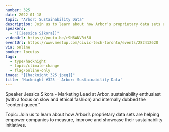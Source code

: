 ```yaml
---
number: 325
date: 2022-01-18
topic: "Arbor: Sustainability Data"
description: Join us to learn about how Arbor’s proprietary data sets are helping empower companies to measure, improve and showcase their sustainability initiatives.
speakers:
  - "[[Jessica Sikora]]"
videoUrl: https://youtu.be/r9H6ANVRi5U
eventUrl: https://www.meetup.com/civic-tech-toronto/events/282412620
via: online
booker: locutas
tags:
  - type/hacknight
  - topic/climate-change
  - flag/online-only
image: "[[hacknight_325.jpeg]]"
title: 'Hacknight #325 – Arbor: Sustainability Data'
---
```


Speaker
Jessica Sikora - Marketing Lead at Arbor, sustainability enthusiast (with a focus on slow and ethical fashion) and internally dubbed the "content queen."

Topic:
Join us to learn about how Arbor’s proprietary data sets are helping empower companies to measure, improve and showcase their sustainability initiatives.
